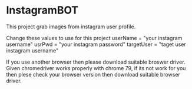 # InstagramBOT
This project grab images from instagram user profile.

Change these values to use for this project
userName = "your instagram username"
usrPwd = "your instagram password"
targetUser = "taget user instagram username"

If you use another browser then please download suitable broswer driver. Given chromedriver works properly with chrome 79, if its not work for you then plese check your browser version then download suitable browser driver. 
